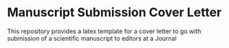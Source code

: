 # Manuscript Submission Cover Letter

This repository provides a latex template for a cover letter to go with submission of a scientific manuscript to editors at a Journal

